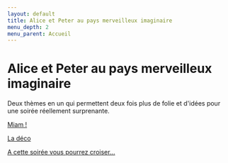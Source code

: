 ```yaml
---
layout: default
title: Alice et Peter au pays merveilleux imaginaire
menu_depth: 2
menu_parent: Accueil
---
```


# Alice et Peter au pays merveilleux imaginaire

Deux thèmes en un qui permettent deux fois plus de folie et d'idées pour une soirée réellement surprenante.

[Miam !](/pages/60_alice_et_peter_au_pays_merveilleux_imaginaire/miam.html)

[La déco](/pages/60_alice_et_peter_au_pays_merveilleux_imaginaire/deco.html)

[A cette soirée vous pourrez croiser...](/pages/60_alice_et_peter_au_pays_merveilleux_imaginaire/deguisements.html)